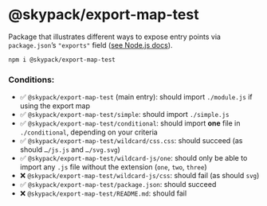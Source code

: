 # @skypack/export-map-test

Package that illustrates different ways to expose entry points via `package.json`’s `"exports"` field ([see Node.js docs](https://nodejs.org/api/packages.html#packages_package_entry_points)).

```
npm i @skypack/export-map-test
```

### Conditions:

- ✅ `@skypack/export-map-test` (main entry): should import `./module.js` if using the export map
- ✅ `@skypack/export-map-test/simple`: should import `./simple.js`
- ✅ `@skypack/export-map-test/conditional`: should import **one** file in `./conditional`, depending on your criteria
- ✅ `@skypack/export-map-test/wildcard/css.css`: should succeed (as should `…/js.js` and `…/svg.svg`)
- ✅ `@skypack/export-map-test/wildcard-js/one`: should only be able to import any `.js` file without the extension (`one`, `two`, `three`)
- ❌ `@skypack/export-map-test/wildcard-js/css`: should fail (as should `svg`)
- ✅ `@skypack/export-map-test/package.json`: should succeed
- ❌ `@skypack/export-map-test/README.md`: should fail
